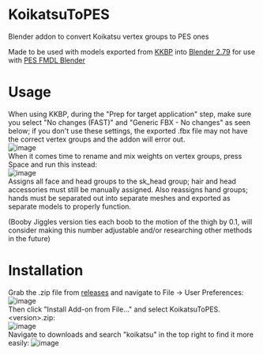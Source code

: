 # KoikatsuToPES
Blender addon to convert Koikatsu vertex groups to PES ones

Made to be used with models exported from [KKBP](https://github.com/FlailingFog/KK-Blender-Porter-Pack) into [Blender 2.79](https://www.blender.org/download/releases/2-79/) for use with [PES FMDL Blender](https://github.com/the4chancup/pes-fmdl-blender)

# Usage
When using KKBP, during the "Prep for target application" step, make sure you select "No changes (FAST)" and "Generic FBX - No changes" as seen below; if you don't use these settings, the exported .fbx file may not have the correct vertex groups and the addon will error out. <br>
![image](https://user-images.githubusercontent.com/98861097/209112451-6783f0b4-d8b4-48c8-a49d-1ef423e6f7df.png) <br>
When it comes time to rename and mix weights on vertex groups, press Space and run this instead: <br>
![image](https://user-images.githubusercontent.com/98861097/199641629-add93020-67f6-4f3d-be0e-cf4855509ad4.png) <br>
Assigns all face and head groups to the sk_head group; hair and head accessories must still be manually assigned. Also reassigns hand groups; hands must be separated out into separate meshes and exported as separate models to properly function.

(Booby Jiggles version ties each boob to the motion of the thigh by 0.1, will consider making this number adjustable and/or researching other methods in the future)

# Installation
Grab the .zip file from [releases](https://github.com/MFGood/KoikatsuToPES/releases/latest) and navigate to File -> User Preferences:<br>
![image](https://user-images.githubusercontent.com/98861097/199644934-b1497343-be3d-4716-9a0a-dce3c087cb38.png)<br>
Then click "Install Add-on from File..." and select KoikatsuToPES.\<version\>.zip:<br>
![image](https://user-images.githubusercontent.com/98861097/199645002-8f97f628-22f6-4c16-ae79-38e2d27fb657.png)<br>
Navigate to downloads and search "koikatsu" in the top right to find it more easily:
![image](https://user-images.githubusercontent.com/98861097/199645262-fffc5d23-c2f5-40b9-bc67-2f6fad1dfbbe.png)
